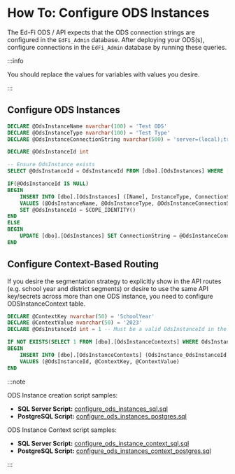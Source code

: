 # How To: Configure ODS Instances

The Ed-Fi ODS / API expects that the ODS connection strings are configured in
the `EdFi_Admin` database. After deploying your ODS(s), configure connections in
the `EdFi_Admin` database by running these queries.

:::info

You should replace the values for variables with values you desire.

:::

## Configure ODS Instances

```sql
DECLARE @OdsInstanceName nvarchar(100) = 'Test ODS'
DECLARE @OdsInstanceType nvarchar(100) = 'Test Type'
DECLARE @OdsInstanceConnectionString nvarchar(500) = 'server=(local);trusted_connection=True;database=EdFi_ODS;application name=EdFi.Ods.WebApi;Encrypt=False'

DECLARE @OdsInstanceId int

-- Ensure OdsInstance exists
SELECT @OdsInstanceId = OdsInstanceId FROM [dbo].[OdsInstances] WHERE [Name] = @OdsInstanceName and InstanceType = @OdsInstanceType

IF(@OdsInstanceId IS NULL)
BEGIN
    INSERT INTO [dbo].[OdsInstances] ([Name], InstanceType, ConnectionString)
    VALUES (@OdsInstanceName, @OdsInstanceType, @OdsInstanceConnectionString)
    SET @OdsInstanceId = SCOPE_IDENTITY()
END
ELSE
BEGIN
    UPDATE [dbo].[OdsInstances] SET ConnectionString = @OdsInstanceConnectionString WHERE OdsInstanceId = @OdsInstanceId
END


```

## Configure Context-Based Routing

If you desire the segmentation strategy to explicitly show in the API routes
(e.g. school year and district segments) or desire to use the same API
key/secrets across more than one ODS instance, you need to configure
ODSInstanceContext table.

```sql
DECLARE @ContextKey nvarchar(50) = 'SchoolYear'
DECLARE @ContextValue nvarchar(50) = '2023'
DECLARE @OdsInstanceId int = 1 -- Must be a valid OdsInstanceId in the OdsInstances Table

IF NOT EXISTS(SELECT 1 FROM [dbo].[OdsInstanceContexts] WHERE OdsInstance_OdsInstanceId = @OdsInstanceId AND ContextKey = @ContextKey AND ContextValue = @ContextValue)
BEGIN
    INSERT INTO [dbo].[OdsInstanceContexts] (OdsInstance_OdsInstanceId, ContextKey, ContextValue)
    VALUES (@OdsInstanceId, @ContextKey, @ContextValue)
END
```

:::note

ODS Instance creation script samples:

* **SQL Server Script:** [configure_ods_instances_sql.sql](https://edfi.atlassian.net/wiki/download/attachments/23301477/configure_ods_instances_sql.sql?version=1&modificationDate=1708470934587&cacheVersion=1&api=v2)
* **PostgreSQL Script:** [configure_ods_instances_postgres.sql](https://edfi.atlassian.net/wiki/download/attachments/23301477/configure_ods_instances_postgres.sql?version=1&modificationDate=1708470934590&cacheVersion=1&api=v2)

ODS Instance Context script samples:

* **SQL Server Script:** [configure_ods_instance_context_sql.sql](https://edfi.atlassian.net/wiki/download/attachments/23301477/configure_ods_instance_context_sql.sql?version=1&modificationDate=1708470934597&cacheVersion=1&api=v2)
* **PostgreSQL Script:** [configure_ods_instances_context_postgres.sql](https://edfi.atlassian.net/wiki/download/attachments/23301477/configure_ods_instances_context_postgres.sql?version=1&modificationDate=1708470934603&cacheVersion=1&api=v2)

:::
